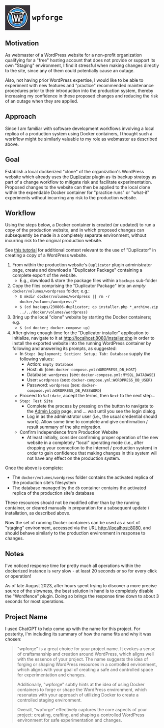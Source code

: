 # <img alt="Airplane" src="images/wpforge-icon-orig-c1-sm.jpg" style="vertical-align: middle;"/> `wpforge`

## Motivation

As webmaster of a WordPress website for a non-profit organization qualifying for a "free"
hosting account that does not provide or support its own "Staging" environment, I find it
stressful when making changes directly to the site, since any of them could potentially
cause an outage.
 
Also, not having prior WordPress expertise, I would like to be able to experiment with
new features and "practice" recommended maintenance procedures prior to their introduction
into the production system, thereby increasing my confidence in these proposed changes and
reducing the risk of an outage when they are applied.

## Approach

Since I am familiar with software development workflows involving a local replica of a
production system using Docker containers, I thought such a workflow might be similarly
valuable to my role as webmaster as described above.

## Goal

Establish a local dockerized "clone" of the organization's WordPress website which already
uses the [Duplicator](https://wordpress.org/plugins/duplicator/) plugin as its backup
strategy as part of a change workflow to mitigate risk and facilitate experimentation.
Proposed changes to the website can then be applied to the local clone within
the expendable Docker container for "practice runs" or "what-if" experiments
without incurring any risk to the production website.

## Workflow

Using the steps below, a Docker container is created (or updated) to run a copy of the
production website, and in which proposed changes can subsequently be made in a completely
separate environment, without incurring risk to the original production website.

See [this tutorial](https://duplicator.com/knowledge-base/classic-install/) for additional
context relevant to the use of "Duplicator" in creating a copy of a WordPress website.

1. From within the production website's `Duplicator` plugin administrator page, create and
   download a "Duplicator Package" containing a complete export of the website.
   - E.g., download & store the package files within a `backups` sub-folder
2. Copy the files comprising the "Duplicator Package" into an _empty_ `docker/volumes/wordpress`
   folder; e.g.:
   - `$ mkdir docker/volumes/wordpress || rm -r docker/volumes/wordpress/*`
   - `$ (cd backups/230806-duplicator; cp installer.php *_archive.zip ../../docker/volumes/wordpress)`
3. Bring up the local "clone" website by starting the Docker containers; e.g.
   - `$ (cd docker; docker-compose up)`
4. After giving enough time for the "Duplicator installer" application to initialize,
   navigate to it at [http://localhost:8080/installer.php](http://localhost:8080/installer.php)
   in order to install the exported website into the running WordPress container by following
   and answering its prompts, as suggested:
   - In `Step: Deployment; Section: Setup; Tab: Database` supply the following values:
     - Action: `Empty Database`
     - Host: `db` (see: `docker-compose.yml:WORDPRESS_DB_HOST`)
     - Database: `wordpress` (see: `docker-compose.yml:MYSQL_DATABASE`)
     - User: `wordpress` (see: `docker-compose.yml:WORDPRESS_DB_USER`)
     - Password: `wordpress` (see: `docker-compose.yml:WORDPRESS_DB_PASSWORD`)
   - Proceed to `Validate`, accept the terms, then `Next` to the next step...
   - `Step: Test Site`
     - Complete the process by pressing on the button to navigate to the
       [Admin Login](http://localhost:8080/wp-admin/admin.php)
       page, and ... wait until you see the login dialog.
     - Log in as the administrator user (i.e., the usual credential should work).
       Allow some time to complete and give confirmation / result summary of the
       site migration.
   - Confirm Independence from Production Website
     - At least initially, consider confirming proper operation of the new website in
       a completely "local" operating mode (i.e., after dropping your connection to the
       internet / production system) in order to gain confidence that making changes
       in this system will not have any effect on the production system.

Once the above is complete:
- The `docker/volumes/wordpress` folder contains the activated replica of the production
  site's filesystem
- The database managed by the `db` container contains the activated replica of the production
  site's database

These resources should not be modified other than by the running container, or cleared manually
in preparation for a subsequent update / installation, as described above.

Now the set of running Docker containers can be used as a sort of "staging" environment,
accessed via the URL [http://localhost:8080](http://localhost:8080), and should behave
similarly to the production environment in response to changes.

## Notes

I've noticed response time for pretty much all operations within the dockerized instance
is _very_ slow - at least 20 seconds or so for every click or operation!

As of late August 2023, after hours spent trying to discover a more precise source of the
slowness, the best solution in hand is to completely disable the "Wordfence" plugin.  Doing
so brings the response time down to about 3 seconds for most operations.

## Project Name

I used ChatGPT to help come up with the name for this project.  For posterity, I'm including
its summary of how the name fits and why it was chosen:

> "wpforge" is a great choice for your project name. It evokes a sense of craftsmanship and
> creation around WordPress, which aligns well with the essence of your project. The name
> suggests the idea of forging or shaping WordPress resources in a controlled environment,
> which aligns with your goal of creating a safe and controlled space for experimentation
> and changes.
>
> Additionally, "wpforge" subtly hints at the idea of using Docker containers to forge or
> shape the WordPress environment, which resonates with your approach of utilizing Docker
> to create a controlled staging environment.
>
> Overall, "wpforge" effectively captures the core aspects of your project: creating,
> crafting, and shaping a controlled WordPress environment for safe experimentation and changes.